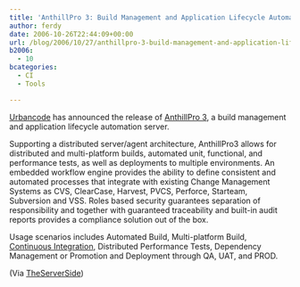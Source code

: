 ```yaml
---
title: 'AnthillPro 3: Build Management and Application Lifecycle Automation Server'
author: ferdy
date: 2006-10-26T22:44:09+00:00
url: /blog/2006/10/27/anthillpro-3-build-management-and-application-lifecycle-automation-server/
b2006:
  - 10
bcategories:
  - CI
  - Tools

---
```

[Urbancode][1] has announced the release of [AnthillPro 3][2], a build management and application lifecycle automation server.

Supporting a distributed server/agent architecture, AnthillPro3 allows for distributed and multi-platform builds, automated unit, functional, and performance tests, as well as deployments to multiple environments. An embedded workflow engine provides the ability to define consistent and automated processes that integrate with existing Change Management Systems as CVS, ClearCase, Harvest, PVCS, Perforce, Starteam, Subversion and VSS. Roles based security guarantees separation of responsibility and together with guaranteed traceability and built-in audit reports provides a compliance solution out of the box.

Usage scenarios includes Automated Build, Multi-platform Build, [Continuous Integration][3], Distributed Performance Tests, Dependency Management or Promotion and Deployment through QA, UAT, and PROD.

(Via [TheServerSide][4])

 [1]: http://www.urbancode.com/
 [2]: http://www.anthillpro.com/html/products/anthillpro/default.html
 [3]: http://en.wikipedia.org/wiki/Continuous_Integration
 [4]: http://www.theserverside.com/news/thread.tss?thread_id=42801